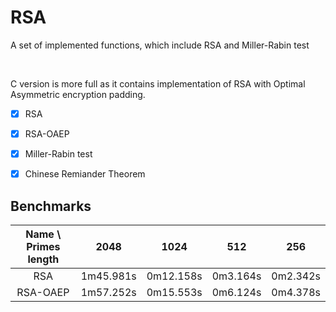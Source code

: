 # RSA

A set of implemented functions, which include RSA and Miller-Rabin test

<br />

C version is more full as it contains implementation of RSA with Optimal Asymmetric encryption padding.


- [x] RSA
- [x] RSA-OAEP
- [x] Miller-Rabin test
- [x] Chinese Remiander Theorem


## Benchmarks


|       Name \ Primes length        |	2048 	 |		1024 		| 	512 	| 	256	 	| 
|      	 		:---:			    | 	:---:	 |  	 :--:   	|  :---:    | 	:--:	|
|      			RSA 		 	 	|  1m45.981s | 	0m12.158s  	|     0m3.164s     |	0m2.342s	|
|     		 RSA-OAEP     			|  1m57.252s |	 0m15.553s  |    0m6.124s      |	0m4.378s	|


